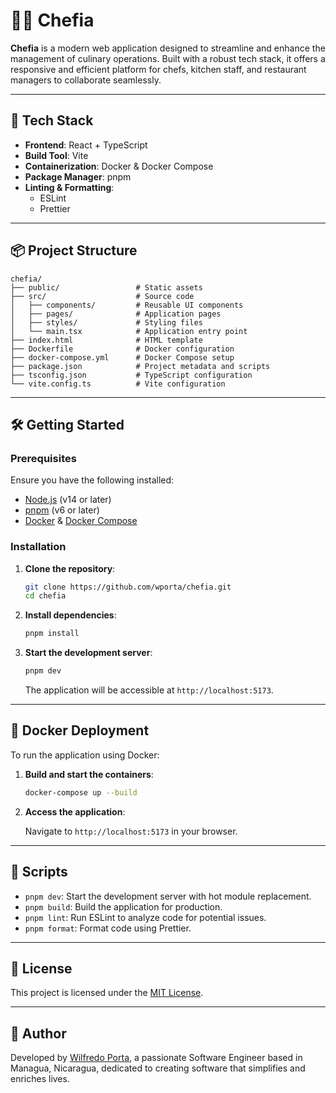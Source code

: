 # 👨‍🍳 Chefia

**Chefia** is a modern web application designed to streamline and enhance the management of culinary operations. Built with a robust tech stack, it offers a responsive and efficient platform for chefs, kitchen staff, and restaurant managers to collaborate seamlessly.

---

## 🚀 Tech Stack

- **Frontend**: React + TypeScript
- **Build Tool**: Vite
- **Containerization**: Docker & Docker Compose
- **Package Manager**: pnpm
- **Linting & Formatting**:
  - ESLint
  - Prettier

---

## 📦 Project Structure

```
chefia/
├── public/                 # Static assets
├── src/                    # Source code
│   ├── components/         # Reusable UI components
│   ├── pages/              # Application pages
│   ├── styles/             # Styling files
│   └── main.tsx            # Application entry point
├── index.html              # HTML template
├── Dockerfile              # Docker configuration
├── docker-compose.yml      # Docker Compose setup
├── package.json            # Project metadata and scripts
├── tsconfig.json           # TypeScript configuration
└── vite.config.ts          # Vite configuration
```

---

## 🛠️ Getting Started

### Prerequisites

Ensure you have the following installed:

- [Node.js](https://nodejs.org/) (v14 or later)
- [pnpm](https://pnpm.io/) (v6 or later)
- [Docker](https://www.docker.com/) & [Docker Compose](https://docs.docker.com/compose/)

### Installation

1. **Clone the repository**:

   ```bash
   git clone https://github.com/wporta/chefia.git
   cd chefia
   ```

2. **Install dependencies**:

   ```bash
   pnpm install
   ```

3. **Start the development server**:

   ```bash
   pnpm dev
   ```

   The application will be accessible at `http://localhost:5173`.

---

## 🐳 Docker Deployment

To run the application using Docker:

1. **Build and start the containers**:

   ```bash
   docker-compose up --build
   ```

2. **Access the application**:

   Navigate to `http://localhost:5173` in your browser.

---

## 🧪 Scripts

- `pnpm dev`: Start the development server with hot module replacement.
- `pnpm build`: Build the application for production.
- `pnpm lint`: Run ESLint to analyze code for potential issues.
- `pnpm format`: Format code using Prettier.

---

## 📄 License

This project is licensed under the [MIT License](LICENSE).

---

## 👤 Author

Developed by [Wilfredo Porta](https://wporta.org/), a passionate Software Engineer based in Managua, Nicaragua, dedicated to creating software that simplifies and enriches lives.
